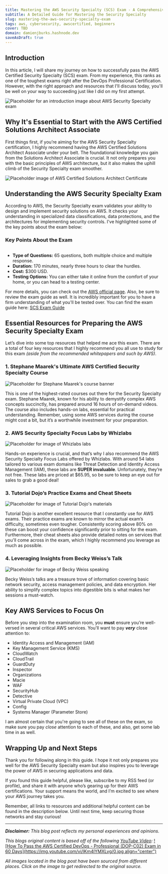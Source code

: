 ```yaml
---
title: Mastering the AWS Security Specialty (SCS) Exam - A Comprehensive Guide
subtitle: A Detailed Guide for Mastering the Security Specialty
slug: mastering-the-aws-security-specialty-exam
tags: aws, cybersecurity, awscertified, beginners
cover: TBD
domain: damienjburks.hashnode.dev
saveAsDraft: true
---
```


## Introduction

In this article, I will share my journey on how to successfully pass the AWS Certified Security Specialty (SCS) exam. From my experience, this ranks as one of the toughest exams right after the DevOps Professional Certification. However, with the right approach and resources that I'll discuss today, you'll be well on your way to succeeding just like I did on my first attempt.

![Placeholder for an introduction image about AWS Security Specialty exam](#)

## Why It's Essential to Start with the AWS Certified Solutions Architect Associate

First things first, if you’re aiming for the AWS Security Specialty certification, I highly recommend having the AWS Certified Solutions Architect Associate under your belt. The foundational knowledge you gain from the Solutions Architect Associate is crucial. It not only prepares you with the basic principles of AWS architecture, but it also makes the uphill climb of the Security Specialty exam smoother.

![Placeholder image of AWS Certified Solutions Architect Certificate](#)

## Understanding the AWS Security Specialty Exam

According to AWS, the Security Specialty exam validates your ability to design and implement security solutions on AWS. It checks your understanding in specialized data classifications, data protections, and the architectures for implementing security controls. I've highlighted some of the key points about the exam below:

### Key Points About the Exam

![]()

- **Type of Questions:** 65 questions, both multiple choice and multiple response.
- **Duration:** 170 minutes, nearly three hours to clear the hurdles.
- **Cost:** $300 USD.
- **Testing Options:** You can either take it online from the comfort of your home, or you can head to a testing center.

For more details, you can check out the [AWS official page](). Also, be sure to review the exam guide as well. It is incredibly important for you to have a firm understanding of what you'll be tested over. You can find the exam guide here: [SCS Exam Guide]()

## Essential Resources for Preparing the AWS Security Specialty Exam

Let’s dive into some top resources that helped me ace this exam. There are a total of four key resources that I highly recommend you all use to study for this exam _(aside from the recommended whitepapers and such by AWS)_.

### 1. **Stephane Maarek's Ultimate AWS Certified Security Specialty Course**

![Placeholder for Stephane Maarek's course banner](#)

This is one of the highest-rated courses out there for the Security Specialty exam. Stephane Maarek, known for his ability to demystify complex AWS concepts succinctly, has prepared around 16 hours of on-demand videos. The course also includes hands-on labs, essential for practical understanding. Remember, using some AWS services during the course might cost a bit, but it’s a worthwhile investment for your preparation.

### 2. **AWS Security Specialty Focus Labs by Whizlabs**

![Placeholder for image of Whizlabs labs](#)

Hands-on experience is crucial, and that’s why I also recommend the AWS Security Specialty Focus Labs offered by Whizlabs. With around 54 labs tailored to various exam domains like Threat Detection and Identity Access Management (IAM), these labs are **SUPER invaluable**. Unfortunately, they’re not free. These labs are priced at $65.95, so be sure to keep an eye out for sales to grab a good deal!

### 3. **Tutorial Dojo’s Practice Exams and Cheat Sheets**

![Placeholder for image of Tutorial Dojo's materials](#)

Tutorial Dojo is another excellent resource that I constantly use for AWS exams. Their practice exams are known to mirror the actual exam’s difficulty, sometimes even tougher. Consistently scoring above 80% on these can boost your confidence significantly prior to sitting for the exam. Furthermore, their cheat sheets also provide detailed notes on services that you'll come across in the exam, which I highly recommend you leverage as much as possible.

### 4. **Leveraging Insights from Becky Weiss’s Talk**

![Placeholder for image of Becky Weiss speaking](#)

Becky Weiss’s talks are a treasure trove of information covering basic network security, access management policies, and data encryption. Her ability to simplify complex topics into digestible bits is what makes her sessions a must-watch.

## Key AWS Services to Focus On

Before you step into the examination room, you **must** ensure you’re well-versed in several critical AWS services. You'll want to pay _**very**_ close attention to:

- Identity Access and Management (IAM)
- Key Management Service (KMS)
- CloudWatch
- CloudTrail
- GuardDuty
- Inspector
- Organizations
- Macie
- WAF
- SecurityHub
- Detective
- Virtual Private Cloud (VPC)
- Config
- Systems Manager (Parameter Store)

I am almost certain that you're going to see all of these on the exam, so make sure you pay _close_ attention to each of these, and also, get some lab time in as well.

## Wrapping Up and Next Steps

Thank you for following along in this guide. I hope it not only prepares you well for the AWS Security Specialty exam but also inspires you to leverage the power of AWS in securing applications and data.

If you found this guide helpful, please like, subscribe to my RSS feed (or profile), and share it with anyone who’s gearing up for their AWS certifications. Your support means the world, and I’m excited to see where your AWS journey takes you.

Remember, all links to resources and additional helpful content can be found in the description below. Until next time, keep securing those networks and stay curious!

---

***Disclaimer:** This blog post reflects my personal experiences and opinions.*

_This blogs original content is based off of the following [YouTube Video](https://www.youtube.com/watch?v=lKm4lYMXLvg&t=1s):_
[![How To Pass the AWS Certified DevOps - Professional (DOP-C02) Exam in 60 Days](https://img.youtube.com/vi/lKm4lYMXLvg/0.jpg align="center")](https://www.youtube.com/watch?v=lKm4lYMXLvg)

_All images located in the blog post have been sourced from different places. Click on the image to get redirected to the original source._